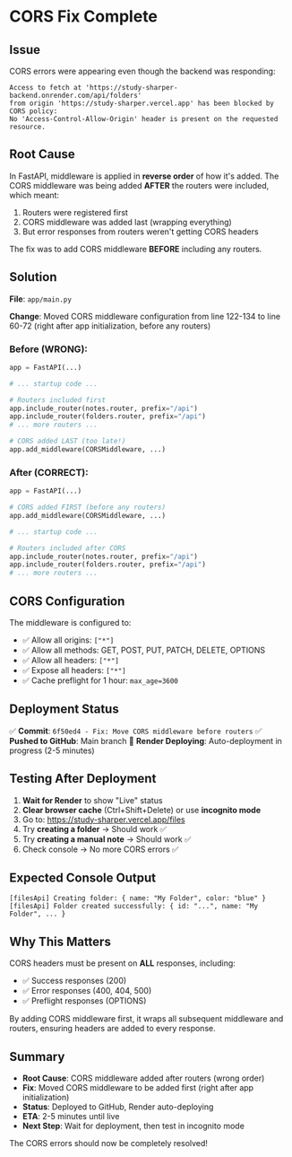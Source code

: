 # CORS Fix Complete

## Issue

CORS errors were appearing even though the backend was responding:
```
Access to fetch at 'https://study-sharper-backend.onrender.com/api/folders' 
from origin 'https://study-sharper.vercel.app' has been blocked by CORS policy: 
No 'Access-Control-Allow-Origin' header is present on the requested resource.
```

## Root Cause

In FastAPI, middleware is applied in **reverse order** of how it's added. The CORS middleware was being added **AFTER** the routers were included, which meant:

1. Routers were registered first
2. CORS middleware was added last (wrapping everything)
3. But error responses from routers weren't getting CORS headers

The fix was to add CORS middleware **BEFORE** including any routers.

## Solution

**File**: `app/main.py`

**Change**: Moved CORS middleware configuration from line 122-134 to line 60-72 (right after app initialization, before any routers)

### Before (WRONG):
```python
app = FastAPI(...)

# ... startup code ...

# Routers included first
app.include_router(notes.router, prefix="/api")
app.include_router(folders.router, prefix="/api")
# ... more routers ...

# CORS added LAST (too late!)
app.add_middleware(CORSMiddleware, ...)
```

### After (CORRECT):
```python
app = FastAPI(...)

# CORS added FIRST (before any routers)
app.add_middleware(CORSMiddleware, ...)

# ... startup code ...

# Routers included after CORS
app.include_router(notes.router, prefix="/api")
app.include_router(folders.router, prefix="/api")
# ... more routers ...
```

## CORS Configuration

The middleware is configured to:
- ✅ Allow all origins: `["*"]`
- ✅ Allow all methods: GET, POST, PUT, PATCH, DELETE, OPTIONS
- ✅ Allow all headers: `["*"]`
- ✅ Expose all headers: `["*"]`
- ✅ Cache preflight for 1 hour: `max_age=3600`

## Deployment Status

✅ **Commit**: `6f50ed4 - Fix: Move CORS middleware before routers`
✅ **Pushed to GitHub**: Main branch
🔄 **Render Deploying**: Auto-deployment in progress (2-5 minutes)

## Testing After Deployment

1. **Wait for Render** to show "Live" status
2. **Clear browser cache** (Ctrl+Shift+Delete) or use **incognito mode**
3. Go to: https://study-sharper.vercel.app/files
4. Try **creating a folder** → Should work ✅
5. Try **creating a manual note** → Should work ✅
6. Check console → No more CORS errors ✅

## Expected Console Output

```
[filesApi] Creating folder: { name: "My Folder", color: "blue" }
[filesApi] Folder created successfully: { id: "...", name: "My Folder", ... }
```

## Why This Matters

CORS headers must be present on **ALL** responses, including:
- ✅ Success responses (200)
- ✅ Error responses (400, 404, 500)
- ✅ Preflight responses (OPTIONS)

By adding CORS middleware first, it wraps all subsequent middleware and routers, ensuring headers are added to every response.

## Summary

- **Root Cause**: CORS middleware added after routers (wrong order)
- **Fix**: Moved CORS middleware to be added first (right after app initialization)
- **Status**: Deployed to GitHub, Render auto-deploying
- **ETA**: 2-5 minutes until live
- **Next Step**: Wait for deployment, then test in incognito mode

The CORS errors should now be completely resolved!
